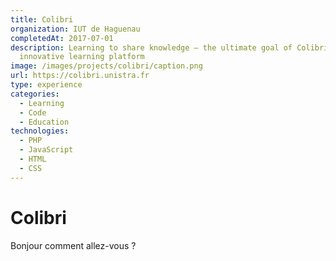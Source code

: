 ```yaml
---
title: Colibri
organization: IUT de Haguenau
completedAt: 2017-07-01
description: Learning to share knowledge — the ultimate goal of Colibri, the new
  innovative learning platform
image: /images/projects/colibri/caption.png
url: https://colibri.unistra.fr
type: experience
categories:
  - Learning
  - Code
  - Education
technologies:
  - PHP
  - JavaScript
  - HTML
  - CSS
---
```


# Colibri

Bonjour comment allez-vous ?
